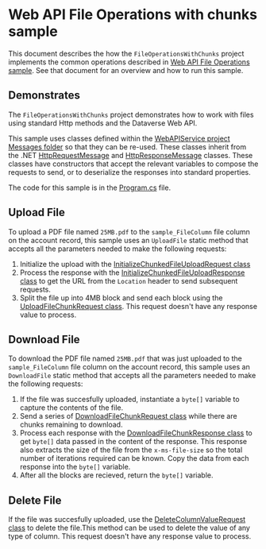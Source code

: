 ﻿# Web API File Operations with chunks sample

This document describes the how the `FileOperationsWithChunks` project implements the common operations described in [Web API File Operations sample](../README.md). See that document for an overview and how to run this sample.

## Demonstrates

The `FileOperationsWithChunks` project demonstrates how to work with files using standard Http methods and the Dataverse Web API.

This sample uses classes defined within the [WebAPIService project Messages folder](../../WebAPIService/Messages/) so that they can be re-used. These classes inherit from the .NET [HttpRequestMessage](https://learn.microsoft.com/dotnet/api/system.net.http.httprequestmessage?view=net-6.0) and [HttpResponseMessage](https://learn.microsoft.com/dotnet/api/system.net.http.httpresponsemessage?view=net-6.0) classes. These classes have constructors that accept the relevant variables to compose the requests to send, or to deserialize the responses into standard properties.

The code for this sample is in the [Program.cs](Program.cs) file.

## Upload File

To upload a PDF file named `25MB.pdf` to the `sample_FileColumn` file column on the account record, this sample uses an `UploadFile` static method that accepts all the parameters needed to make the following requests:

1. Initialize the upload with the [InitializeChunkedFileUploadRequest class](../../WebAPIService/Messages/InitializeChunkedFileUploadRequest.cs)
1. Process the response with the [InitializeChunkedFileUploadResponse class](../../WebAPIService/Messages/InitializeChunkedFileUploadResponse.cs) to get the URL from the `Location` header to send subsequent requests.
1. Split the file up into 4MB block and send each block using the [UploadFileChunkRequest class](../../WebAPIService/Messages/UploadFileChunkRequest.cs). This request doesn't have any response value to process.


## Download File

To download the PDF file named `25MB.pdf` that was just uploaded to the `sample_FileColumn` file column on the account record, this sample uses an `DownloadFile` static method that accepts all the parameters needed to make the following requests:

1. If the file was succesfully uploaded, instantiate a `byte[]` variable to capture the contents of the file.
1. Send a series of [DownloadFileChunkRequest class](../../WebAPIService/Messages/DownloadFileChunkRequest.cs) while there are chunks remaining to download.
1. Process each response with the [DownloadFileChunkResponse class](../../WebAPIService/Messages/DownloadFileChunkResponse.cs) to get `byte[]` data passed in the content of the response. This response also extracts the size of the file from the `x-ms-file-size` so the total number of iterations required can be known. Copy the data from each response into the `byte[]` variable.
1. After all the blocks are recieved, return the `byte[]` variable.

## Delete File

If the file was succesfully uploaded, use the [DeleteColumnValueRequest class](../../WebAPIService/Messages/DeleteColumnValueRequest.cs) to delete the file.This method can be used to delete the value of any type of column. This request doesn't have any response value to process.